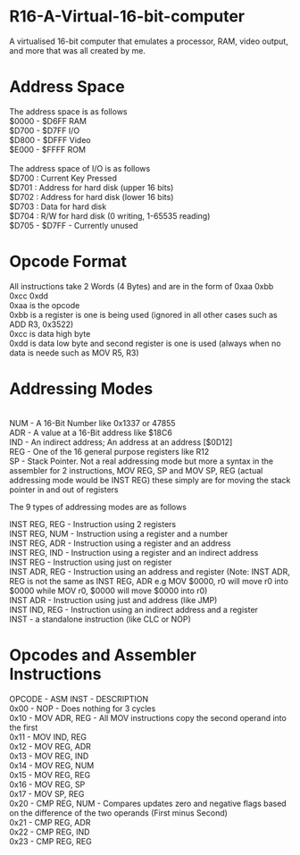 # R16-A-Virtual-16-bit-computer
A virtualised 16-bit computer that emulates a processor, RAM, video output, and more that was all created by me.

# Address Space
The address space is as follows <br />
$0000 - $D6FF  RAM <br />
$D700 - $D7FF  I/O <br />
$D800 - $DFFF  Video <br />
$E000 - $FFFF  ROM <br />
 <br />
The address space of I/O is as follows <br />
$D700 : Current Key Pressed <br />
$D701 : Address for hard disk (upper 16 bits) <br />
$D702 : Address for hard disk (lower 16 bits) <br />
$D703 : Data for hard disk <br />
$D704 : R/W for hard disk (0 writing, 1-65535 reading) <br />
$D705 - $D7FF - Currently unused <br />

# Opcode Format

All instructions take 2 Words (4 Bytes) and are in the form of 0xaa 0xbb 0xcc 0xdd <br />
0xaa is the opcode <br />
0xbb is a register is one is being used (ignored in all other cases such as ADD R3, 0x3522) <br />
0xcc is data high byte <br />
0xdd is data low byte and second register is one is used (always when no data is neede such as MOV R5, R3) <br />

# Addressing Modes <br />
 <br />
NUM - A 16-Bit Number like 0x1337 or 47855 <br />
ADR - A value at a 16-Bit address like $18C6 <br />
IND - An indirect address; An address at an address [$0D12] <br />
REG - One of the 16 general purpose registers like R12 <br />
SP  - Stack Pointer. Not a real addressing mode but more a syntax in the assembler for 2 instructions, MOV REG, SP and MOV SP, REG (actual addressing mode would be INST REG) these simply are for moving the stack pointer in and out of registers <br />

The 9 types of addressing modes are as follows <br />

INST REG, REG - Instruction using 2 registers <br />
INST REG, NUM - Instruction using a register and a number <br />
INST REG, ADR - Instruction using a register and an address <br />
INST REG, IND - Instruction using a register and an indirect address <br />
INST REG      - Instruction using just on register <br />
INST ADR, REG - Instruction using an address and register (Note: INST ADR, REG is not the same as INST REG, ADR e.g MOV $0000, r0 will move r0 into $0000 while MOV r0, $0000 will move $0000 into r0) <br />
INST ADR      - Instruction using just and address (like JMP) <br />
INST IND, REG - Instruction using an indirect address and a register <br />
INST          - a standalone instruction (like CLC or NOP) <br />

# Opcodes and Assembler Instructions

OPCODE - ASM INST     - DESCRIPTION <br />
0x00   - NOP          - Does nothing for 3 cycles <br />
0x10   - MOV ADR, REG - All MOV instructions copy the second operand into the first <br />
0x11   - MOV IND, REG <br />
0x12   - MOV REG, ADR <br />
0x13   - MOV REG, IND <br />
0x14   - MOV REG, NUM <br />
0x15   - MOV REG, REG <br />
0x16   - MOV REG, SP <br />
0x17   - MOV SP, REG <br />
0x20   - CMP REG, NUM - Compares updates zero and negative flags based on the difference of the two operands (First minus Second) <br />
0x21   - CMP REG, ADR <br />
0x22   - CMP REG, IND <br />
0x23   - CMP REG, REG <br />

